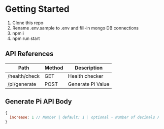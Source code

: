 # Getting Started

1. Clone this repo
2. Rename .env.sample to .env and fill-in mongo DB connections
3. npm i
4. npm run start

## API References

| Path          | Method | Description       |
| ------------- | ------ | ----------------- |
| /health/check | GET    | Health checker    |
| /pi/generate  | POST   | Generate Pi Value |

## Generate Pi API Body

```javascript
{
  increase: 1 // Number | default: 1 | optional - Number of decimals / iterations.
}
```
